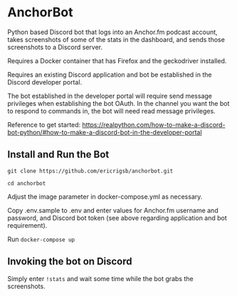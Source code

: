 # AnchorBot

Python based Discord bot that logs into an Anchor.fm podcast account, takes screenshots of some of the stats in the dashboard, and sends those screenshots to a Discord server.

Requires a Docker container that has Firefox and the geckodriver installed.

Requires an existing Discord application and bot be established in the Discord developer portal.

The bot established in the developer portal will require send message privileges when establishing the bot OAuth. In the channel you want the bot to respond to commands in, the bot will need read message privileges.

Reference to get started: https://realpython.com/how-to-make-a-discord-bot-python/#how-to-make-a-discord-bot-in-the-developer-portal

## Install and Run the Bot

`git clone https://github.com/ericrigsb/anchorbot.git`

`cd anchorbot`

Adjust the image parameter in docker-compose.yml as necessary.

Copy .env.sample to .env and enter values for Anchor.fm username and password, and Discord bot token (see above regarding application and bot requirement).

Run `docker-compose up`

## Invoking the bot on Discord

Simply enter `!stats` and wait some time while the bot grabs the screenshots.
